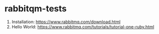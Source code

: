 # rabbitqm-tests

1. Installation: https://www.rabbitmq.com/download.html
2. Hello World: https://www.rabbitmq.com/tutorials/tutorial-one-ruby.html
